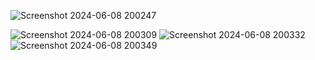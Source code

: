 
![Screenshot 2024-06-08 200247](https://github.com/user-attachments/assets/71b4e128-ebf4-4aeb-8ed8-36c72265bdac)

![Screenshot 2024-06-08 200309](https://github.com/user-attachments/assets/265be3f6-0cc8-4edd-a53b-dac02ef38dfa)
![Screenshot 2024-06-08 200332](https://github.com/user-attachments/assets/dceaa036-ffe5-4021-b9eb-afec10e349f6)
![Screenshot 2024-06-08 200349](https://github.com/user-attachments/assets/dd3642c6-7387-47b1-a5d3-199193b33d66)
